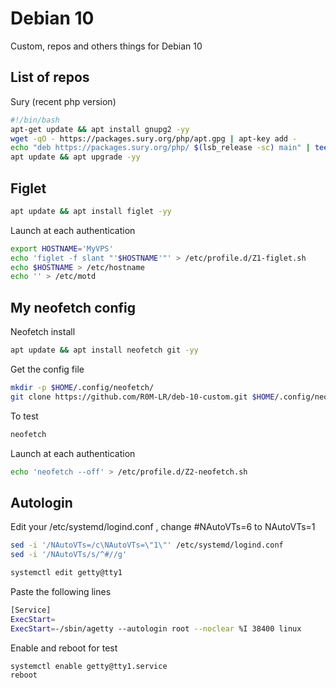 # Debian 10
Custom, repos and others things for Debian 10

## List of repos
Sury (recent php version)
```bash
#!/bin/bash
apt-get update && apt install gnupg2 -yy
wget -qO - https://packages.sury.org/php/apt.gpg | apt-key add -
echo "deb https://packages.sury.org/php/ $(lsb_release -sc) main" | tee /etc/apt/sources.list.d/php7.x.list
apt update && apt upgrade -yy
``` 

## Figlet
```bash
apt update && apt install figlet -yy
```
Launch at each authentication 
```bash
export HOSTNAME='MyVPS'
echo 'figlet -f slant "'$HOSTNAME'"' > /etc/profile.d/Z1-figlet.sh
echo $HOSTNAME > /etc/hostname
echo '' > /etc/motd
```

## My neofetch config
Neofetch install
```bash
apt update && apt install neofetch git -yy
```
Get the config file
```bash
mkdir -p $HOME/.config/neofetch/
git clone https://github.com/R0M-LR/deb-10-custom.git $HOME/.config/neofetch/
```
To test
```bash
neofetch
```
Launch at each authentication  
```bash
echo 'neofetch --off' > /etc/profile.d/Z2-neofetch.sh
```

## Autologin
Edit your /etc/systemd/logind.conf , change #NAutoVTs=6 to NAutoVTs=1
```bash
sed -i '/NAutoVTs=/c\NAutoVTs=\"1\"' /etc/systemd/logind.conf
sed -i '/NAutoVTs/s/^#//g'
```
```bash
systemctl edit getty@tty1
```
Paste the following lines
```bash
[Service]
ExecStart=
ExecStart=-/sbin/agetty --autologin root --noclear %I 38400 linux
```
Enable and reboot for test
```bash
systemctl enable getty@tty1.service
reboot
```

